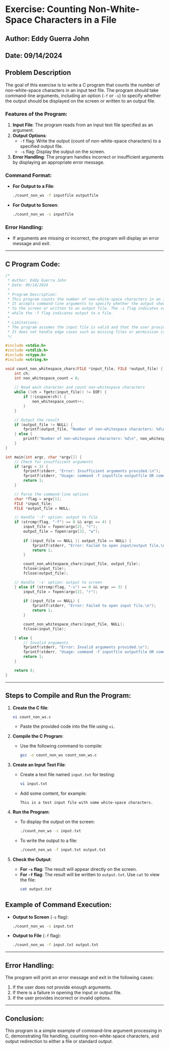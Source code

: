 # Exercise: Counting Non-White-Space Characters in a File

## Author: Eddy Guerra John
## Date: 09/14/2024

## Problem Description
The goal of this exercise is to write a C program that counts the number of non-white-space characters in an input text file. The program should take command-line arguments, including an option (`-f` or `-s`) to specify whether the output should be displayed on the screen or written to an output file.

### Features of the Program:
1. **Input File**: The program reads from an input text file specified as an argument.
2. **Output Options**:
    - `-f` flag: Write the output (count of non-white-space characters) to a specified output file.
    - `-s` flag: Display the output on the screen.
3. **Error Handling**: The program handles incorrect or insufficient arguments by displaying an appropriate error message.

### Command Format:
- **For Output to a File**:
  ```bash
  ./count_non_ws -f inputfile outputfile
  ```
- **For Output to Screen**:
  ```bash
  ./count_non_ws -s inputfile
  ```

### Error Handling:
- If arguments are missing or incorrect, the program will display an error message and exit.

---

## C Program Code:

```c
/*
 * Author: Eddy Guerra John
 * Date: 09/14/2024
 * 
 * Program Description:
 * This program counts the number of non-white-space characters in an input text file.
 * It accepts command-line arguments to specify whether the output should be printed 
 * to the screen or written to an output file. The -s flag indicates screen output, 
 * while the -f flag indicates output to a file.
 * 
 * Limitations:
 * The program assumes the input file is valid and that the user provides proper arguments.
 * It does not handle edge cases such as missing files or permission issues for file access.
 */

#include <stdio.h>
#include <stdlib.h>
#include <ctype.h>
#include <string.h>

void count_non_whitespace_chars(FILE *input_file, FILE *output_file) {
    int ch;
    int non_whitespace_count = 0;
    
    // Read each character and count non-whitespace characters
    while ((ch = fgetc(input_file)) != EOF) {
        if (!isspace(ch)) {
            non_whitespace_count++;
        }
    }

    // Output the result
    if (output_file != NULL) {
        fprintf(output_file, "Number of non-whitespace characters: %d\n", non_whitespace_count);
    } else {
        printf("Number of non-whitespace characters: %d\n", non_whitespace_count);
    }
}

int main(int argc, char *argv[]) {
    // Check for insufficient arguments
    if (argc < 3) {
        fprintf(stderr, "Error: Insufficient arguments provided.\n");
        fprintf(stderr, "Usage: command -f inputfile outputfile OR command -s inputfile\n");
        return 1;
    }

    // Parse the command-line options
    char *flag = argv[1];
    FILE *input_file;
    FILE *output_file = NULL;

    // Handle '-f' option: output to file
    if (strcmp(flag, "-f") == 0 && argc == 4) {
        input_file = fopen(argv[2], "r");
        output_file = fopen(argv[3], "w");
        
        if (input_file == NULL || output_file == NULL) {
            fprintf(stderr, "Error: Failed to open input/output file.\n");
            return 1;
        }

        count_non_whitespace_chars(input_file, output_file);
        fclose(input_file);
        fclose(output_file);

    // Handle '-s' option: output to screen
    } else if (strcmp(flag, "-s") == 0 && argc == 3) {
        input_file = fopen(argv[2], "r");
        
        if (input_file == NULL) {
            fprintf(stderr, "Error: Failed to open input file.\n");
            return 1;
        }

        count_non_whitespace_chars(input_file, NULL);
        fclose(input_file);

    } else {
        // Invalid arguments
        fprintf(stderr, "Error: Invalid arguments provided.\n");
        fprintf(stderr, "Usage: command -f inputfile outputfile OR command -s inputfile\n");
        return 1;
    }

    return 0;
}
```

---

## Steps to Compile and Run the Program:

1. **Create the C file**:
   ```bash
   vi count_non_ws.c
   ```
    - Paste the provided code into the file using `vi`.

2. **Compile the C Program**:
    - Use the following command to compile:
      ```bash
      gcc -o count_non_ws count_non_ws.c
      ```

3. **Create an Input Text File**:
    - Create a text file named `input.txt` for testing:
      ```bash
      vi input.txt
      ```
    - Add some content, for example:
      ```
      This is a test input file with some white-space characters.
      ```

4. **Run the Program**:
    - To display the output on the screen:
      ```bash
      ./count_non_ws -s input.txt
      ```
    - To write the output to a file:
      ```bash
      ./count_non_ws -f input.txt output.txt
      ```

5. **Check the Output**:
    - **For `-s` flag**: The result will appear directly on the screen.
    - **For `-f` flag**: The result will be written to `output.txt`. Use `cat` to view the file:
      ```bash
      cat output.txt
      ```

## Example of Command Execution:

- **Output to Screen** (`-s` flag):
   ```bash
   ./count_non_ws -s input.txt
   ```

- **Output to File** (`-f` flag):
   ```bash
   ./count_non_ws -f input.txt output.txt
   ```

---

## Error Handling:

The program will print an error message and exit in the following cases:
1. If the user does not provide enough arguments.
2. If there is a failure in opening the input or output file.
3. If the user provides incorrect or invalid options.

---

## Conclusion:
This program is a simple example of command-line argument processing in C, demonstrating file handling, counting non-white-space characters, and output redirection to either a file or standard output.